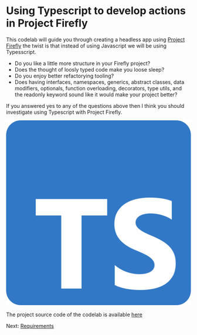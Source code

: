 # Using Typescript to develop actions in Project Firefly

This codelab will guide you through creating a headless app using [Project Firefly](https://github.com/AdobeDocs/project-firefly) the twist is that instead of using Javascript we will be using Typesscript.   


- Do you like a little more structure in your Firefly project? 
- Does the thought of loosly typed code make you loose sleep?
- Do you enjoy better refactorying tooling?
- Does having interfaces, namespaces, generics, abstract classes, data modifiers, optionals, function overloading, decorators, type utils, and the readonly keyword sound like it would make your project better?    


If you answered yes to any of the questions above then I think you should investigate using Typescript with Project Firefly.      

![Typescript](lessons/assets/ts-logo-256.svg)  

The project source code of the codelab is available [here](https://github.com/AdobeDocs/adobeio-samples-typescript)


Next: [Requirements](/lessons/requirements.md)
